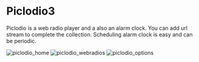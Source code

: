 # Piclodio3

Piclodio is a web radio player and a also an alarm clock. You can add url stream to complete the collection. Scheduling alarm clock is easy and can be periodic.

![piclodio_home](https://github.com/Sispheor/piclodio3/blob/dev/images/picliodio_presentation.png)
![piclodio_webradios](images/piclodio_webradios.PNG)
![piclodio_options](images/piclodio_options.PNG)
